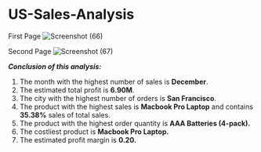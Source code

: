 # US-Sales-Analysis

First Page
![Screenshot (66)](https://github.com/Pin22004/US-Sales-Analysiss/assets/100960722/a76bf73d-e178-4a9d-8b60-7ae717084d51)

Second Page
![Screenshot (67)](https://github.com/Pin22004/US-Sales-Analysiss/assets/100960722/ae285781-a61d-45da-8f2e-9b47417237af)

***Conclusion of this analysis:***

1. The month with the highest number of sales is **December**.
2. The estimated total profit is **6.90M**.
3. The city with the highest number of orders is **San Francisco**.
4. The product with the highest sales is **Macbook Pro Laptop**
    and contains **35.38%** sales of total sales.
5. The product with the highest order quantity is 
    **AAA Batteries (4-pack).**
6. The costliest product is **Macbook Pro Laptop.**
7. The estimated profit margin is **0.20.**
